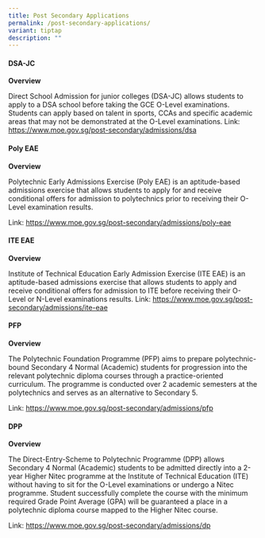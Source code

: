 ```yaml
---
title: Post Secondary Applications
permalink: /post-secondary-applications/
variant: tiptap
description: ""
---
```

<h4>DSA-JC</h4>
<p><strong>Overview</strong>
</p>
<p>Direct School Admission for junior colleges (DSA-JC) allows students to
apply to a DSA school before taking the GCE O-Level examinations. Students
can apply based on talent in sports, CCAs and specific academic areas that
may not be demonstrated at the O-Level examinations. Link: <a href="https://www.moe.gov.sg/post-secondary/admissions/dsa" rel="noopener noreferrer nofollow" target="_blank">https://www.moe.gov.sg/post-secondary/admissions/dsa</a>
</p>
<p></p>
<h4>Poly EAE</h4>
<p><strong>Overview</strong>
</p>
<p>Polytechnic Early Admissions Exercise (Poly EAE) is an aptitude-based
admissions exercise that allows students to apply for and receive conditional
offers for admission to polytechnics prior to receiving their O-Level examination
results.</p>
<p>Link: <a href="https://www.moe.gov.sg/post-secondary/admissions/poly-eae" rel="noopener noreferrer nofollow" target="_blank">https://www.moe.gov.sg/post-secondary/admissions/poly-eae</a>
</p>
<p></p>
<h4>ITE EAE</h4>
<p><strong>Overview</strong>
</p>
<p>Institute of Technical Education Early Admission Exercise (ITE EAE) is
an aptitude-based admissions exercise that allows students to apply and
receive conditional offers for admission to ITE before receiving their
O-Level or N-Level examinations results. Link: <a href="https://www.moe.gov.sg/post-secondary/admissions/ite-eae" rel="noopener noreferrer nofollow" target="_blank">https://www.moe.gov.sg/post-secondary/admissions/ite-eae</a>
</p>
<p></p>
<h4>PFP</h4>
<p><strong>Overview</strong>
</p>
<p>The Polytechnic Foundation Programme (PFP) aims to prepare polytechnic-bound
Secondary 4 Normal (Academic) students for progression into the relevant
polytechnic diploma courses through a practice-oriented curriculum. The
programme is conducted over 2 academic semesters at the polytechnics and
serves as an alternative to Secondary 5.</p>
<p>Link: <a href="https://www.moe.gov.sg/post-secondary/admissions/pfp" rel="noopener noreferrer nofollow" target="_blank">https://www.moe.gov.sg/post-secondary/admissions/pfp</a>
</p>
<p></p>
<h4>DPP</h4>
<p><strong>Overview</strong>
</p>
<p>The Direct-Entry-Scheme to Polytechnic Programme (DPP) allows Secondary
4 Normal (Academic) students to be admitted directly into a 2-year Higher
Nitec programme at the Institute of Technical Education (ITE) without having
to sit for the O-Level examinations or undergo a Nitec programme. Student
successfully complete the course with the minimum required Grade Point
Average (GPA) will be guaranteed a place in a polytechnic diploma course
mapped to the Higher Nitec course.</p>
<p>Link: <a href="https://www.moe.gov.sg/post-secondary/admissions/dpp" rel="noopener noreferrer nofollow" target="_blank">https://www.moe.gov.sg/post-secondary/admissions/dp</a>
</p>
